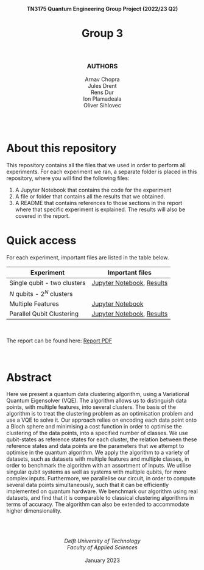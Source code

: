 <div align="center">

**TN3175 Quantum Engineering Group Project (2022/23 Q2)**
# Group 3

<br>

### **AUTHORS**<br>
Arnav Chopra<br>
Jules Drent<br>
Rens Dur<br>
Ion Plamadeala<br>
Oliver Sihlovec

</div>

<br><br>
# About this repository
This repository contains all the files that we used in order to perform all experiments. For each experiment we ran, a separate folder is placed in this repository, where you will find the following files:

1. A Jupyter Notebook that contains the code for the experiment
2. A file or folder that contains all the results that we obtained.
3. A README that contains references to those sections in the report where that specific experiment is explained. The results will also be covered in the report.

# Quick access
For each experiment, important files are listed in the table below.

| Experiment                    | Important files |
| ----------                    | --------------- |
| Single qubit - two clusters   | [Jupyter Notebook](./SingleQubitExperiment/ClusteringExperimentSingleQubit.ipynb), [Results](./SingleQubitExperiment/results/) |
| $N$ qubits - $2^N$ clusters   |  |
| Multiple Features             | [Jupyter Notebook](./Multifeature%20Experiment/MultifeatureExperiment.ipynb) |
| Parallel Qubit Clustering     | [Jupyter Notebook](./Parallel%20Qubit%20Clustering/Parallel%20Qubit%20Clustering%20Batch.ipynb), [Results](./Parallel%20Qubit%20Clustering/results/) |

<br>

The report can be found here: [Report PDF]()

<br>

# Abstract
Here we present a quantum data clustering algorithm, using a Variational Quantum Eigensolver (VQE). The algorithm allows us to distinguish data points, with multiple features, into several clusters. The basis of the algorithm is to treat the clustering problem as an optimisation problem and use a VQE to solve it. Our approach relies on encoding each data point onto a Bloch sphere and minimising a cost function in order to optimise the clustering of the data points, into a specified number of classes. We use qubit-states as reference states for each cluster, the relation between these reference states and data points are the parameters that we attempt to optimise in the quantum algorithm. We apply the algorithm to a variety of datasets, such as datasets with multiple features and multiple classes, in order to benchmark the algorithm with an assortment of inputs. We utilise singular qubit systems as well as systems with multiple qubits, for more complex inputs. Furthermore, we parallelise our circuit, in order to compute several data points simultaneously, such that it can be efficiently implemented on quantum hardware. We benchmark our algorithm using real datasets, and find that it is comparable to classical clustering algorithms in terms of accuracy. The algorithm can also be extended to accommodate higher dimensionality.



<br><br>

<div align="center">

*Delft University of Technology* <br>
*Faculty of Applied Sciences* <br><br>
January 2023

</div>